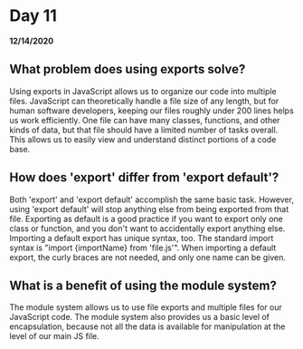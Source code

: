 # Day 11
__12/14/2020__

## What problem does using exports solve?
Using exports in JavaScript allows us to organize our code into multiple files. JavaScript can theoretically handle a file size of any length, but for human software developers, keeping our files roughly under 200 lines helps us work efficiently. One file can have many classes, functions, and other kinds of data, but that file should have a limited number of tasks overall. This allows us to easily view and understand distinct portions of a code base.

## How does 'export' differ from 'export default'?
Both 'export' and 'export default' accomplish the same basic task. However, using 'export default' will stop anything else from being exported from that file. Exporting as default is a good practice if you want to export only one class or function, and you don't want to accidentally export anything else. Importing a default export has unique syntax, too. The standard import syntax is "import {importName} from 'file.js'". When importing a default export, the curly braces are not needed, and only one name can be given.

## What is a benefit of using the module system?
The module system allows us to use file exports and multiple files for our JavaScript code. The module system also provides us a basic level of encapsulation, because not all the data is available for manipulation at the level of our main JS file.
